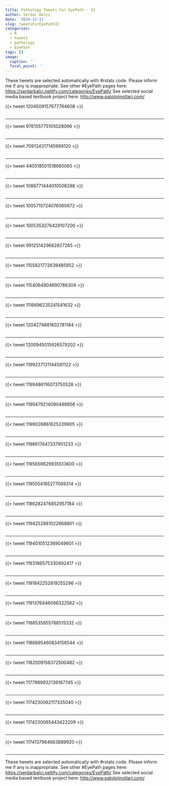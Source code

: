 ```yaml
---
title: Pathology Tweets For EyePath - 32
author: Serdar Balci
date: '2019-12-11'
slug: tweetsForEyePath32
categories:
  - R
  - tweets
  - pathology
  - EyePath
tags: []
image:
  caption: ''
  focal_point: ''
---
```



These tweets are selected automatically with #rstats code. Please inform me if any is inappropriate.
See other #EyePath pages here: https://serdarbalci.netlify.com/categories/EyePath/ 
See selected social media based textbook project here: http://www.patolojinotlari.com/

{{< tweet 1204509157677764608 >}}
<br>
<br>
<hr>
{{< tweet 976155775105028096 >}}
<br>
<br>
<hr>
{{< tweet 709124317145989120 >}}
<br>
<br>
<hr>
{{< tweet 440518501518680065 >}}
<br>
<br>
<hr>
{{< tweet 1088771444010508288 >}}
<br>
<br>
<hr>
{{< tweet 1005715724076060672 >}}
<br>
<br>
<hr>
{{< tweet 1005353276429107200 >}}
<br>
<br>
<hr>
{{< tweet 991251429682827265 >}}
<br>
<br>
<hr>
{{< tweet 1155821772639485952 >}}
<br>
<br>
<hr>
{{< tweet 1154064904690786304 >}}
<br>
<br>
<hr>
{{< tweet 1116696235241541632 >}}
<br>
<br>
<hr>
{{< tweet 1204279881602781184 >}}
<br>
<br>
<hr>
{{< tweet 1200945015926579202 >}}
<br>
<br>
<hr>
{{< tweet 1199237131144581122 >}}
<br>
<br>
<hr>
{{< tweet 1199486116073750528 >}}
<br>
<br>
<hr>
{{< tweet 1199479214090489856 >}}
<br>
<br>
<hr>
{{< tweet 1199026861625339905 >}}
<br>
<br>
<hr>
{{< tweet 1198617647337951233 >}}
<br>
<br>
<hr>
{{< tweet 1195659629935513600 >}}
<br>
<br>
<hr>
{{< tweet 1195554165277069314 >}}
<br>
<br>
<hr>
{{< tweet 1186282476852957184 >}}
<br>
<br>
<hr>
{{< tweet 1194252881022668801 >}}
<br>
<br>
<hr>
{{< tweet 1194010512369049601 >}}
<br>
<br>
<hr>
{{< tweet 1193186575330492417 >}}
<br>
<br>
<hr>
{{< tweet 1191842252819255296 >}}
<br>
<br>
<hr>
{{< tweet 1191376446096322562 >}}
<br>
<br>
<hr>
{{< tweet 1188535855788515332 >}}
<br>
<br>
<hr>
{{< tweet 1186695460834156544 >}}
<br>
<br>
<hr>
{{< tweet 1182009156372500482 >}}
<br>
<br>
<hr>
{{< tweet 1177999932139167745 >}}
<br>
<br>
<hr>
{{< tweet 1174230062117335040 >}}
<br>
<br>
<hr>
{{< tweet 1174230065443422209 >}}
<br>
<br>
<hr>
{{< tweet 1174137964663889920 >}}
<br>
<br>
<hr>


These tweets are selected automatically with #rstats code. Please inform me if any is inappropriate.
See other #EyePath pages here: https://serdarbalci.netlify.com/categories/EyePath/ 
See selected social media based textbook project here: http://www.patolojinotlari.com/
